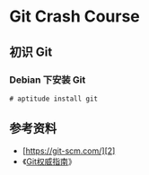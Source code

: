 # Git Crash Course


## 初识 Git

### Debian 下安装 Git

```
# aptitude install git
```




## 参考资料

 * [https://git-scm.com/][2]
 * 《[Git权威指南][1]》


[1]:https://book.douban.com/subject/6526452/
[2]:https://git-scm.com/
